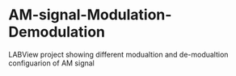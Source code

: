 # AM-signal-Modulation-Demodulation
LABView project showing different modualtion and de-modualtion configuarion of AM signal
